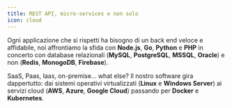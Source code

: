 ```yaml
---
title: REST API, micro-services e non solo
icon: cloud
---
```


Ogni applicazione che si rispetti ha bisogno di un back end veloce e affidabile, noi affrontiamo la sfida con
**Node.js**, **Go**, **Python** e **PHP** in concerto con database relazionali (**MySQL**, **PostgreSQL**, **MSSQL**, **Oracle**)
e non (**Redis**, **MonogoDB**, **Firebase**).

SaaS, Paas, Iaas, on-premise... what else? Il nostro software gira dappertutto: dai sistemi operativi virtualizzati
(**Linux** e **Windows Server**) ai servizi cloud (**AWS**, **Azure**, **Google Cloud**) passando per **Docker** e **Kubernetes**.